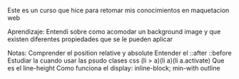 Este es un curso que hice para retomar mis conocimientos en maquetacion web

Aprendizaje:
Entendi sobre como acomodar un background image y que existen diferentes propiedades que se le pueden aplicar

Notas:
Comprender el position relative y absolute
Entender el ::after ::before
Estudiar la cuando usar las psudo clases css (li > a)(li a)(li a.activate)
Que es el line-height
Como funciona el display: inline-block;
min-with
outline
